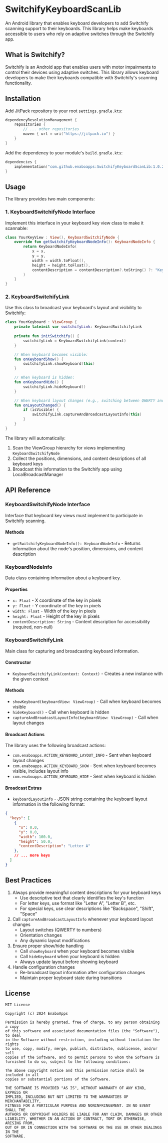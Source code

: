 # SwitchifyKeyboardScanLib

An Android library that enables keyboard developers to add Switchify scanning support to their keyboards. This library helps make keyboards accessible to users who rely on adaptive switches through the Switchify app.

## What is Switchify?

Switchify is an Android app that enables users with motor impairments to control their devices using adaptive switches. This library allows keyboard developers to make their keyboards compatible with Switchify's scanning functionality.

## Installation

Add JitPack repository to your root `settings.gradle.kts`:

```kotlin
dependencyResolutionManagement {
    repositories {
        // ... other repositories
        maven { url = uri("https://jitpack.io") }
    }
}
```

Add the dependency to your module's `build.gradle.kts`:

```kotlin
dependencies {
    implementation("com.github.enaboapps:SwitchifyKeyboardScanLib:1.0.2")
}
```

## Usage

The library provides two main components:

### 1. KeyboardSwitchifyNode Interface
Implement this interface in your keyboard key view class to make it scannable:

```kotlin
class YourKeyView : View(), KeyboardSwitchifyNode {
    override fun getSwitchifyKeyboardNodeInfo(): KeyboardNodeInfo {
        return KeyboardNodeInfo(
            x = x,
            y = y,
            width = width.toFloat(),
            height = height.toFloat(),
            contentDescription = contentDescription?.toString() ?: "Key"
        )
    }
}
```

### 2. KeyboardSwitchifyLink
Use this class to broadcast your keyboard's layout and visibility to Switchify:

```kotlin
class YourKeyboard : ViewGroup {
    private lateinit var switchifyLink: KeyboardSwitchifyLink
    
    private fun initSwitchify() {
        switchifyLink = KeyboardSwitchifyLink(context)
    }

    // When keyboard becomes visible:
    fun onKeyboardShow() {
        switchifyLink.showKeyboard(this)
    }

    // When keyboard is hidden:
    fun onKeyboardHide() {
        switchifyLink.hideKeyboard()
    }

    // When keyboard layout changes (e.g., switching between QWERTY and numbers):
    fun onLayoutChanged() {
        if (isVisible) {
            switchifyLink.captureAndBroadcastLayoutInfo(this)
        }
    }
}
```

The library will automatically:
1. Scan the ViewGroup hierarchy for views implementing `KeyboardSwitchifyNode`
2. Collect the positions, dimensions, and content descriptions of all keyboard keys
3. Broadcast this information to the Switchify app using LocalBroadcastManager

## API Reference

### KeyboardSwitchifyNode Interface
Interface that keyboard key views must implement to participate in Switchify scanning.

#### Methods
- `getSwitchifyKeyboardNodeInfo(): KeyboardNodeInfo` - Returns information about the node's position, dimensions, and content description

### KeyboardNodeInfo
Data class containing information about a keyboard key.

#### Properties
- `x: Float` - X coordinate of the key in pixels
- `y: Float` - Y coordinate of the key in pixels
- `width: Float` - Width of the key in pixels
- `height: Float` - Height of the key in pixels
- `contentDescription: String` - Content description for accessibility (required, non-null)

### KeyboardSwitchifyLink
Main class for capturing and broadcasting keyboard information.

#### Constructor
- `KeyboardSwitchifyLink(context: Context)` - Creates a new instance with the given context

#### Methods
- `showKeyboard(keyboardView: ViewGroup)` - Call when keyboard becomes visible
- `hideKeyboard()` - Call when keyboard is hidden
- `captureAndBroadcastLayoutInfo(keyboardView: ViewGroup)` - Call when layout changes

#### Broadcast Actions
The library uses the following broadcast actions:
- `com.enaboapps.ACTION_KEYBOARD_LAYOUT_INFO` - Sent when keyboard layout changes
- `com.enaboapps.ACTION_KEYBOARD_SHOW` - Sent when keyboard becomes visible, includes layout info
- `com.enaboapps.ACTION_KEYBOARD_HIDE` - Sent when keyboard is hidden

#### Broadcast Extras
- `keyboardLayoutInfo` - JSON string containing the keyboard layout information in the following format:
```json
{
  "keys": [
    {
      "x": 0.0,
      "y": 0.0,
      "width": 100.0,
      "height": 50.0,
      "contentDescription": "Letter A"
    },
    // ... more keys
  ]
}
```

## Best Practices
1. Always provide meaningful content descriptions for your keyboard keys
   - Use descriptive text that clearly identifies the key's function
   - For letter keys, use format like "Letter A", "Letter B", etc.
   - For special keys, use clear descriptions like "Backspace", "Shift", "Space"
2. Call `captureAndBroadcastLayoutInfo` whenever your keyboard layout changes
   - Layout switches (QWERTY to numbers)
   - Orientation changes
   - Any dynamic layout modifications
3. Ensure proper show/hide handling
   - Call `showKeyboard` when your keyboard becomes visible
   - Call `hideKeyboard` when your keyboard is hidden
   - Always update layout before showing keyboard
4. Handle configuration changes
   - Re-broadcast layout information after configuration changes
   - Maintain proper keyboard state during transitions

## License

```
MIT License

Copyright (c) 2024 EnaboApps

Permission is hereby granted, free of charge, to any person obtaining a copy
of this software and associated documentation files (the "Software"), to deal
in the Software without restriction, including without limitation the rights
to use, copy, modify, merge, publish, distribute, sublicense, and/or sell
copies of the Software, and to permit persons to whom the Software is
furnished to do so, subject to the following conditions:

The above copyright notice and this permission notice shall be included in all
copies or substantial portions of the Software.

THE SOFTWARE IS PROVIDED "AS IS", WITHOUT WARRANTY OF ANY KIND, EXPRESS OR
IMPLIED, INCLUDING BUT NOT LIMITED TO THE WARRANTIES OF MERCHANTABILITY,
FITNESS FOR A PARTICULAR PURPOSE AND NONINFRINGEMENT. IN NO EVENT SHALL THE
AUTHORS OR COPYRIGHT HOLDERS BE LIABLE FOR ANY CLAIM, DAMAGES OR OTHER
LIABILITY, WHETHER IN AN ACTION OF CONTRACT, TORT OR OTHERWISE, ARISING FROM,
OUT OF OR IN CONNECTION WITH THE SOFTWARE OR THE USE OR OTHER DEALINGS IN THE
SOFTWARE.
``` 